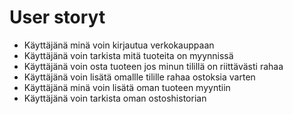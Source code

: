# User storyt  

* Käyttäjänä minä voin kirjautua verkokauppaan  
* Käyttäjänä voin tarkista mitä tuoteita on myynnissä  
* Käyttäjänä voin osta tuoteen jos minun tilillä on riittävästi rahaa  
* Käyttäjänä voin lisätä omallle tilille rahaa ostoksia varten    
* Käyttäjänä minä voin lisätä oman tuoteen myyntiin  
* Käyttäjänä voin tarkista oman ostoshistorian  
